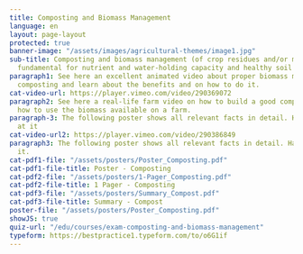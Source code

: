 ```yaml
---
title: Composting and Biomass Management
language: en
layout: page-layout
protected: true
banner-image: "/assets/images/agricultural-themes/image1.jpg"
sub-title: Composting and biomass management (of crop residues and/or manure) are
  fundamental for nutrient and water-holding capacity and healthy soil life.
paragraph1: See here an excellent animated video about proper biomass management and
  composting and learn about the benefits and on how to do it.
cat-video-url: https://player.vimeo.com/video/290369072
paragraph2: See here a real-life farm video on how to build a good compost pile and
  how to use the biomass available on a farm.
paragraph-3: The following poster shows all relevant facts in detail. Have a look
  at it
cat-video-url2: https://player.vimeo.com/video/290386849
paragraph3: The following poster shows all relevant facts in detail. Have a look at
  it.
cat-pdf1-file: "/assets/posters/Poster_Composting.pdf"
cat-pdf1-file-title: Poster - Composting
cat-pdf2-file: "/assets/posters/1-Pager_Composting.pdf"
cat-pdf2-file-title: 1 Pager - Composting
cat-pdf3-file: "/assets/posters/Summary_Compost.pdf"
cat-pdf3-file-title: Summary - Compost
poster-file: "/assets/posters/Poster_Composting.pdf"
showJS: true
quiz-url: "/edu/courses/exam-composting-and-biomass-management"
typeform: https://bestpractice1.typeform.com/to/o6G1if
---
```


